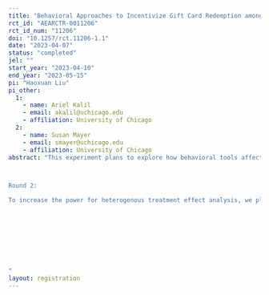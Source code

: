 ```yaml
---
title: "Behavioral Approaches to Incentivize Gift Card Redemption among Kindergarteners' Parents in Chicago"
rct_id: "AEARCTR-0011206"
rct_id_num: "11206"
doi: "10.1257/rct.11206-1.1"
date: "2023-04-07"
status: "completed"
jel: ""
start_year: "2023-04-10"
end_year: "2023-05-15"
pi: "Haoxuan Liu"
pi_other:
  1:
    - name: Ariel Kalil
    - email: akalil@uchicago.edu
    - affiliation: University of Chicago
  2:
    - name: Susan Mayer
    - email: smayer@uchicago.edu
    - affiliation: University of Chicago
abstract: "This experiment plans to explore how behavioral tools affect parents' redemption rate of an online gift card. From 2021 to 2022, the Early Investment Project (EIP) by us, the Behavioral Insights and Parenting Lab at the University of Chicago, surveyed around 2000 parents with kindergarteners in the Chicago Public School system. For parents who completed the survey, we offered them a $20 gift card through an online gift card platform. We also provided $89 to a subset of parents who won the raffle from one survey question. By March 2023, we found out that, among 1932 parents in the EIP survey sample, 887 parents had yet to redeem the gift cards. To increase the gift card redemption rate with two behavioral approaches, we plan to separate these parents into two treatment groups and one control group. All groups will receive brief information through text messages and emails about the gift card with a link. Besides, one treatment group will receive a short sentence that encourages them to buy something for their children with the gift card. The other treatment group will receive a short sentence that phrases the gift card's value to an equivalent hourly wage. We will send these text messages and emails once a week for four consecutive weeks. We are interested in comparing the redemption rate among groups and its heterogeneity by baseline parental characteristics.

Round 2:
To increase the power for heterogenous treatment effect analysis, we plan to add another 312 parents who did not redeem the git card from a different project, AboutTime Experiment 1 and RCT. These 312 parents will be evenly split into the control group and the treatment group which will receive a short sentence that encourages them to buy something for their children with the gift card. Other experiment design and analysis remain the same.




"
layout: registration
---
```



